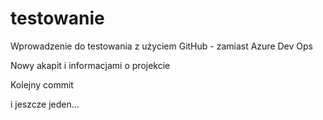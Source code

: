 # testowanie
 Wprowadzenie do testowania z użyciem GitHub - zamiast Azure Dev Ops


Nowy akapit i informacjami o projekcie

Kolejny commit

i jeszcze jeden...
